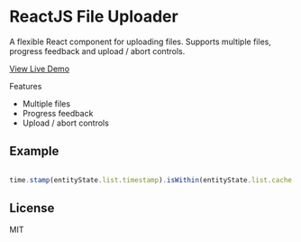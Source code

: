 # ReactJS File Uploader

A flexible React component for uploading files. Supports multiple files, progress feedback and upload / abort controls.

<a href="https://reactjs-file-uploader.netlify.com/" target="_blank">View Live Demo</a>

Features

* Multiple files
* Progress feedback
* Upload / abort controls

## Example

```jsx

time.stamp(entityState.list.timestamp).isWithin(entityState.list.cache.maxAge).ofNow()

```

## License

MIT
